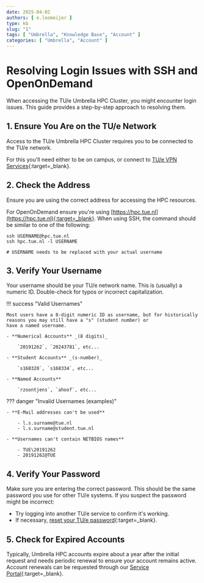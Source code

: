 ```yaml
---
date: 2025-04-02
authors: [ e.loomeijer ]
type: kb
slug: "1"
tags: [ "Umbrella", "Knowledge Base", "Account" ]
categories: [ "Umbrella", "Account" ]
---
```


# Resolving Login Issues with SSH and OpenOnDemand

When accessing the TU/e Umbrella HPC Cluster, you might encounter login issues. This guide provides a step-by-step 
approach to resolving them.

## 1. Ensure You Are on the TU/e Network

Access to the TU/e Umbrella HPC Cluster requires you to be connected to the TU/e network. 

For this you'll need either to be on campus, or connect to
[TU/e VPN Services](https://tuenl.sharepoint.com/sites/intranet-LIS/SitePages/New-VPN-Service--eduVPN.aspx){:target=_blank}. 

## 2. Check the Address

Ensure you are using the correct address for accessing the HPC resources.

For OpenOnDemand ensure you're using [https://hpc.tue.nl](https://hpc.tue.nl){:target=_blank}. When using SSH, 
the command should be similar to one of the following:
```shell
ssh USERNAME@hpc.tue.nl
ssh hpc.tue.nl -l USERNAME

# USERNAME needs to be replaced with your actual username
```

## 3. Verify Your Username

Your username should be your TU/e network name. This is (usually) a numeric ID. Double-check for
typos or incorrect capitalization.


!!! success "Valid Usernames"

    Most users have a 8-digit numeric ID as username, but for historically reasons you may still have a "s" (student number) or 
    have a named username.

    - **Numerical Accounts** _(8 digits)_
            
        `20191262`, `20243781`, etc...

    - **Student Accounts** _(s-number)_

        `s160320`, `s168334`, etc...

    - **Named Accounts**

        `rzoontjens`, `ahoof`, etc...

??? danger "Invalid Usernames (examples)"

    - **E-Mail addresses can't be used**  

        - l.s.surname@tue.nl
        - l.s.surname@student.tue.nl

    - **Usernames can't contain NETBIOS names**
    
        - TUE\20191262
        - 20191262@TUE

## 4. Verify Your Password

Make sure you are entering the correct password. This should be the same password you use for other TU/e systems.
If you suspect the password might be incorrect:

- Try logging into another TU/e service to confirm it's working.
- If necessary, [reset your TU/e password](https://tue.topdesk.net/tas/public/ssp/content/detail/knowledgeitem?unid=c1c23cc6-f101-4944-aedc-08183fb79a7a){:target=_blank}.

## 5. Check for Expired Accounts

Typically, Umbrella HPC accounts expire about a year after the initial request and needs periodic renewal to ensure your
account remains active. Account renewals can be requested through our [Service Portal](https://tue.topdesk.net/tas/public/ssp/content/serviceflow?unid=a745121fa0ab45f2b24aaaf64060760f){:target=_blank}.
